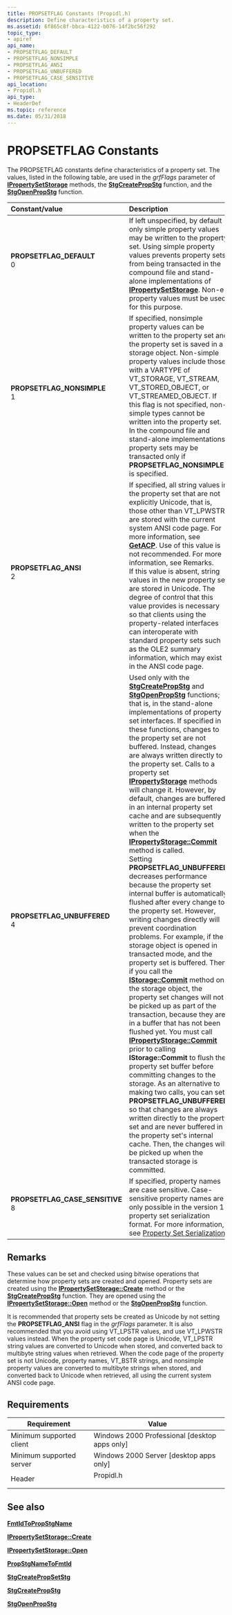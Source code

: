 ```yaml
---
title: PROPSETFLAG Constants (Propidl.h)
description: Define characteristics of a property set.
ms.assetid: 6f865c8f-bbca-4122-b076-14f2bc56f292
topic_type:
- apiref
api_name:
- PROPSETFLAG_DEFAULT
- PROPSETFLAG_NONSIMPLE
- PROPSETFLAG_ANSI
- PROPSETFLAG_UNBUFFERED
- PROPSETFLAG_CASE_SENSITIVE
api_location:
- Propidl.h
api_type:
- HeaderDef
ms.topic: reference
ms.date: 05/31/2018
---
```


# PROPSETFLAG Constants

The PROPSETFLAG constants define characteristics of a property set. The values, listed in the following table, are used in the *grfFlags* parameter of [**IPropertySetStorage**](/windows/desktop/api/Propidl/nn-propidl-ipropertysetstorage) methods, the [**StgCreatePropStg**](/windows/desktop/api/coml2api/nf-coml2api-stgcreatepropstg) function, and the [**StgOpenPropStg**](/windows/desktop/api/coml2api/nf-coml2api-stgopenpropstg) function.



| Constant/value                                                                                                                                                                                                                                               | Description                                                                                                                                                                                                                                                                                                                                                                                                                                                                                                                                                                                                                                                                                                                                                                                                                                                                                                                                                                                                                                                                                                                                                                                                                                                                                                                                                                                                                                                                                                                                                                                                                                                                                                                                                       |
|:-------------------------------------------------------------------------------------------------------------------------------------------------------------------------------------------------------------------------------------------------------------|:------------------------------------------------------------------------------------------------------------------------------------------------------------------------------------------------------------------------------------------------------------------------------------------------------------------------------------------------------------------------------------------------------------------------------------------------------------------------------------------------------------------------------------------------------------------------------------------------------------------------------------------------------------------------------------------------------------------------------------------------------------------------------------------------------------------------------------------------------------------------------------------------------------------------------------------------------------------------------------------------------------------------------------------------------------------------------------------------------------------------------------------------------------------------------------------------------------------------------------------------------------------------------------------------------------------------------------------------------------------------------------------------------------------------------------------------------------------------------------------------------------------------------------------------------------------------------------------------------------------------------------------------------------------------------------------------------------------------------------------------------------------|
| <span id="PROPSETFLAG_DEFAULT"></span><span id="propsetflag_default"></span><dl> <dt>**PROPSETFLAG\_DEFAULT**</dt> <dt>0</dt> </dl>                       | If left unspecified, by default only simple property values may be written to the property set. Using simple property values prevents property sets from being transacted in the compound file and stand-alone implementations of [**IPropertySetStorage**](/windows/desktop/api/Propidl/nn-propidl-ipropertysetstorage). Non-e property values must be used for this purpose.<br/>                                                                                                                                                                                                                                                                                                                                                                                                                                                                                                                                                                                                                                                                                                                                                                                                                                                                                                                                                                                                                                                                                                                                                                                                                                                                                                                                                                                                             |
| <span id="PROPSETFLAG_NONSIMPLE"></span><span id="propsetflag_nonsimple"></span><dl> <dt>**PROPSETFLAG\_NONSIMPLE**</dt> <dt>1</dt> </dl>                 | If specified, nonsimple property values can be written to the property set and the property set is saved in a storage object. Non-simple property values include those with a VARTYPE of VT\_STORAGE, VT\_STREAM, VT\_STORED\_OBJECT, or VT\_STREAMED\_OBJECT. If this flag is not specified, non-simple types cannot be written into the property set. In the compound file and stand-alone implementations, property sets may be transacted only if **PROPSETFLAG\_NONSIMPLE** is specified.<br/>                                                                                                                                                                                                                                                                                                                                                                                                                                                                                                                                                                                                                                                                                                                                                                                                                                                                                                                                                                                                                                                                                                                                                                                                                                                         |
| <span id="PROPSETFLAG_ANSI"></span><span id="propsetflag_ansi"></span><dl> <dt>**PROPSETFLAG\_ANSI**</dt> <dt>2</dt> </dl>                                | If specified, all string values in the property set that are not explicitly Unicode, that is, those other than VT\_LPWSTR, are stored with the current system ANSI code page. For more information, see [**GetACP**](/windows/desktop/api/winnls/nf-winnls-getacp). Use of this value is not recommended. For more information, see Remarks.<br/> If this value is absent, string values in the new property set are stored in Unicode. The degree of control that this value provides is necessary so that clients using the property-related interfaces can interoperate with standard property sets such as the OLE2 summary information, which may exist in the ANSI code page.<br/>                                                                                                                                                                                                                                                                                                                                                                                                                                                                                                                                                                                                                                                                                                                                                                                                                                                                                                                                                                                                                                                                                               |
| <span id="PROPSETFLAG_UNBUFFERED"></span><span id="propsetflag_unbuffered"></span><dl> <dt>**PROPSETFLAG\_UNBUFFERED**</dt> <dt>4</dt> </dl>              | Used only with the [**StgCreatePropStg**](/windows/desktop/api/coml2api/nf-coml2api-stgcreatepropstg) and [**StgOpenPropStg**](/windows/desktop/api/coml2api/nf-coml2api-stgopenpropstg) functions; that is, in the stand-alone implementations of property set interfaces. If specified in these functions, changes to the property set are not buffered. Instead, changes are always written directly to the property set. Calls to a property set [**IPropertyStorage**](/windows/desktop/api/Propidl/nn-propidl-ipropertystorage) methods will change it. However, by default, changes are buffered in an internal property set cache and are subsequently written to the property set when the [**IPropertyStorage::Commit**](/windows/desktop/api/Propidl/nf-propidl-ipropertystorage-commit) method is called. <br/> Setting **PROPSETFLAG\_UNBUFFERED** decreases performance because the property set internal buffer is automatically flushed after every change to the property set. However, writing changes directly will prevent coordination problems. For example, if the storage object is opened in transacted mode, and the property set is buffered. Then, if you call the [**IStorage::Commit**](/windows/desktop/api/Objidl/nf-objidl-istorage-commit) method on the storage object, the property set changes will not be picked up as part of the transaction, because they are in a buffer that has not been flushed yet. You must call [**IPropertyStorage::Commit**](/windows/desktop/api/Propidl/nf-propidl-ipropertystorage-commit) prior to calling **IStorage::Commit** to flush the property set buffer before committing changes to the storage. As an alternative to making two calls, you can set **PROPSETFLAG\_UNBUFFERED** so that changes are always written directly to the property set and are never buffered in the property set's internal cache. Then, the changes will be picked up when the transacted storage is committed.<br/> |
| <span id="PROPSETFLAG_CASE_SENSITIVE"></span><span id="propsetflag_case_sensitive"></span><dl> <dt>**PROPSETFLAG\_CASE\_SENSITIVE**</dt> <dt>8</dt> </dl> | If specified, property names are case sensitive. Case-sensitive property names are only possible in the version 1 property set serialization format. For more information, see [Property Set Serialization](version-0-vs--version-1-property-set-serialization.md).<br/>                                                                                                                                                                                                                                                                                                                                                                                                                                                                                                                                                                                                                                                                                                                                                                                                                                                                                                                                                                                                                                                                                                                                                                                                                                                                                                                                                                                                                                                                                   |



## Remarks

These values can be set and checked using bitwise operations that determine how property sets are created and opened. Property sets are created using the [**IPropertySetStorage::Create**](/windows/desktop/api/Propidl/nf-propidl-ipropertysetstorage-create) method or the [**StgCreatePropStg**](/windows/desktop/api/coml2api/nf-coml2api-stgcreatepropstg) function. They are opened using the [**IPropertySetStorage::Open**](/windows/desktop/api/Propidl/nf-propidl-ipropertysetstorage-open) method or the [**StgOpenPropStg**](/windows/desktop/api/coml2api/nf-coml2api-stgopenpropstg) function.

It is recommended that property sets be created as Unicode by not setting the **PROPSETFLAG\_ANSI** flag in the *grfFlags* parameter. It is also recommended that you avoid using VT\_LPSTR values, and use VT\_LPWSTR values instead. When the property set code page is Unicode, VT\_LPSTR string values are converted to Unicode when stored, and converted back to multibyte string values when retrieved. When the code page of the property set is not Unicode, property names, VT\_BSTR strings, and nonsimple property values are converted to multibyte strings when stored, and converted back to Unicode when retrieved, all using the current system ANSI code page.

## Requirements



| Requirement | Value |
|-------------------------------------|--------------------------------------------------------------------------------------|
| Minimum supported client<br/> | Windows 2000 Professional \[desktop apps only\]<br/>                           |
| Minimum supported server<br/> | Windows 2000 Server \[desktop apps only\]<br/>                                 |
| Header<br/>                   | <dl> <dt>Propidl.h</dt> </dl> |



## See also

<dl> <dt>

[**FmtIdToPropStgName**](/windows/desktop/api/coml2api/nf-coml2api-fmtidtopropstgname)
</dt> <dt>

[**IPropertySetStorage::Create**](/windows/desktop/api/Propidl/nf-propidl-ipropertysetstorage-create)
</dt> <dt>

[**IPropertySetStorage::Open**](/windows/desktop/api/Propidl/nf-propidl-ipropertysetstorage-open)
</dt> <dt>

[**PropStgNameToFmtId**](/windows/desktop/api/coml2api/nf-coml2api-propstgnametofmtid)
</dt> <dt>

[**StgCreatePropSetStg**](/windows/desktop/api/coml2api/nf-coml2api-stgcreatepropsetstg)
</dt> <dt>

[**StgCreatePropStg**](/windows/desktop/api/coml2api/nf-coml2api-stgcreatepropstg)
</dt> <dt>

[**StgOpenPropStg**](/windows/desktop/api/coml2api/nf-coml2api-stgopenpropstg)
</dt> </dl>

 

